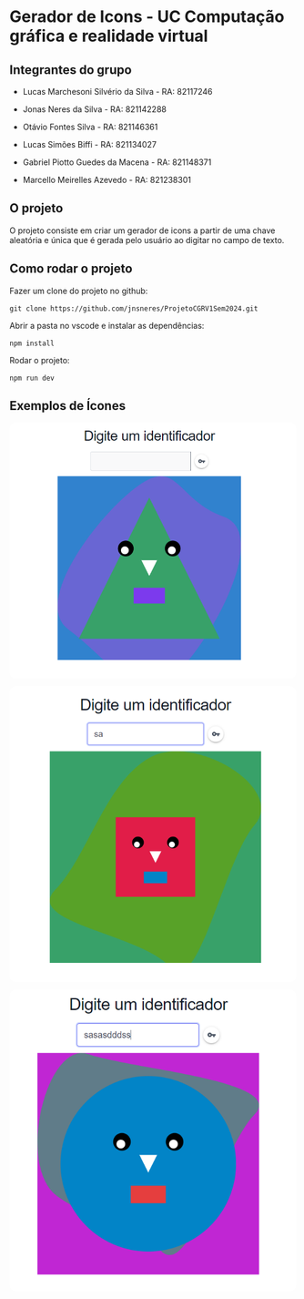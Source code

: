 # Gerador de Icons - UC Computação gráfica e realidade virtual 

## Integrantes do grupo

- Lucas Marchesoni Silvério da Silva - RA: 82117246

- Jonas Neres da Silva - RA: 821142288

- Otávio Fontes Silva - RA: 821146361

- Lucas Simões Biffi - RA: 821134027

- Gabriel Piotto Guedes da Macena - RA: 821148371

- Marcello Meirelles Azevedo - RA: 821238301

## O projeto

O projeto consiste em criar um gerador de icons a partir de uma chave aleatória e única que é gerada pelo usuário ao digitar no campo de texto.


## Como rodar o projeto

Fazer um clone do projeto no github:

```
git clone https://github.com/jnsneres/ProjetoCGRV1Sem2024.git

```

Abrir a pasta no vscode e instalar as dependências:

```
npm install
```

Rodar o projeto:

```
npm run dev
```

## Exemplos de Ícones
<img src="./assets/Exemplo1.png" style="border-radius: 10px; margin-bottom: 10px"/>
<img src="./assets/Exemplo2.png" style="border-radius: 10px; margin-bottom: 10px"/>
<img src="./assets/Exemplo3.png" style="border-radius: 10px; margin-bottom: 10px"/>